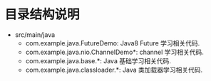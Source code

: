 # 目录结构说明
- src/main/java
    - com.example.java.FutureDemo: Java8 Future 学习相关代码.
    - com.example.java.nio.ChannelDemo*: channel 学习相关代码.
    - com.example.java.base.*: Java 基础学习相关代码.
    - com.example.java.classloader.*: Java 类加载器学习相关代码.
    